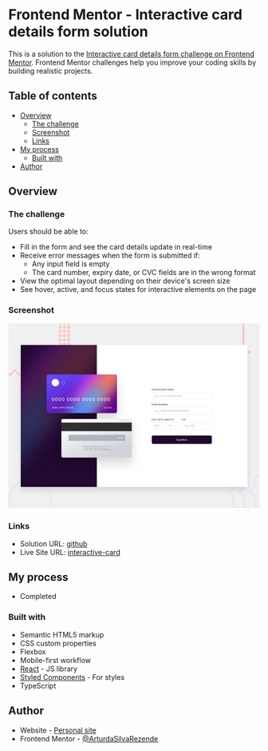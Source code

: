 # Frontend Mentor - Interactive card details form solution

This is a solution to the [Interactive card details form challenge on Frontend Mentor](https://www.frontendmentor.io/challenges/interactive-card-details-form-XpS8cKZDWw). Frontend Mentor challenges help you improve your coding skills by building realistic projects.  

## Table of contents

- [Overview](#overview)
  - [The challenge](#the-challenge)
  - [Screenshot](#screenshot)
  - [Links](#links)
- [My process](#my-process)
  - [Built with](#built-with)
- [Author](#author)

## Overview

### The challenge

Users should be able to:

- Fill in the form and see the card details update in real-time
- Receive error messages when the form is submitted if:
  - Any input field is empty
  - The card number, expiry date, or CVC fields are in the wrong format
- View the optimal layout depending on their device's screen size
- See hover, active, and focus states for interactive elements on the page

### Screenshot

![interactive-card](https://github.com/ArturdaSilvaRezende/interactive-card-frontend-mentor/blob/master/desktop-preview.jpg)

### Links

- Solution URL: [github](https://github.com/ArturdaSilvaRezende/interactive-card-frontend-mentor)
- Live Site URL: [interactive-card](https://interactive-card-frontend-mentor.netlify.app//)

## My process

- Completed

### Built with

- Semantic HTML5 markup
- CSS custom properties
- Flexbox
- Mobile-first workflow
- [React](https://reactjs.org/) - JS library
- [Styled Components](https://styled-components.com/) - For styles
- TypeScript

## Author

- Website - [Personal site](https://artur-silva-rezende.netlify.app/)
- Frontend Mentor - [@ArturdaSilvaRezende](https://www.frontendmentor.io/profile/ArturdaSilvaRezende)
